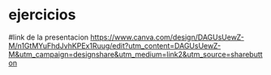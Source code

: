 # ejercicios
#link de la presentacion
https://www.canva.com/design/DAGUsUewZ-M/n1GtMYuFhdJvhKPEx1Ruug/edit?utm_content=DAGUsUewZ-M&utm_campaign=designshare&utm_medium=link2&utm_source=sharebutton
